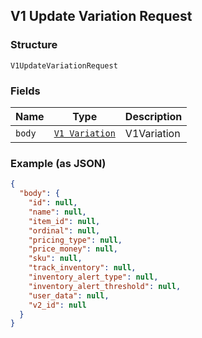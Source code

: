 ## V1 Update Variation Request

### Structure

`V1UpdateVariationRequest`

### Fields

| Name | Type | Description |
|  --- | --- | --- |
| `body` | [`V1 Variation`](/doc/models/v1-variation.md) | V1Variation |

### Example (as JSON)

```json
{
  "body": {
    "id": null,
    "name": null,
    "item_id": null,
    "ordinal": null,
    "pricing_type": null,
    "price_money": null,
    "sku": null,
    "track_inventory": null,
    "inventory_alert_type": null,
    "inventory_alert_threshold": null,
    "user_data": null,
    "v2_id": null
  }
}
```


